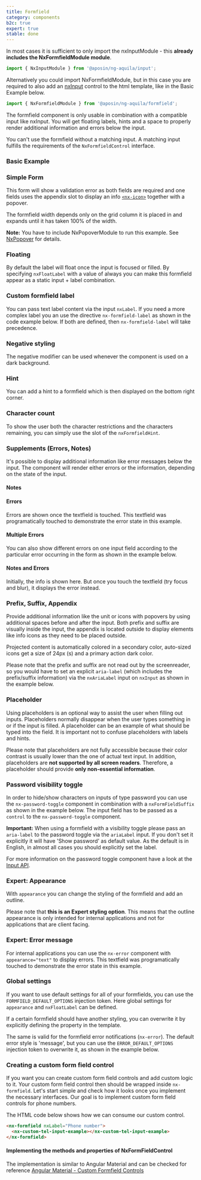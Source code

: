 ```yaml
---
title: Formfield
category: components
b2c: true
expert: true
stable: done
---
```

In most cases it is sufficient to only import the nxInputModule - this **already includes the NxFormfieldModule module**.

```ts
import { NxInputModule } from '@aposin/ng-aquila/input';
```

Alternatively you could import NxFormfieldModule, but in this case you are required to also add an [nxInput](./documentation/input/overview) control to the html template, like in the Basic Example below.

```ts
import { NxFormfieldModule } from '@aposin/ng-aquila/formfield';
```

The formfield component is only usable in combination with a compatible input like nxInput. You will get floating labels, hints and a space to properly render additional information and errors below the input.

You can't use the formfield without a matching input. A matching input fulfills the requirements of the `NxFormfieldControl` interface.

### Basic Example

<!-- example(formfield-basic) -->

### Simple Form
This form will show a validation error as both fields are required and one fields uses the appendix slot to display an info [`<nx-icon>`](./documentation/icon/overview) together with a popover.

The formfield width depends only on the grid column it is placed in and expands until it has taken 100% of the width.

**Note:** You have to include NxPopoverModule to run this example. See [NxPopover](./documentation/popover/overview) for details.

<!-- example(formfield-simple-form) -->

### Floating
By default the label will float once the input is focused or filled. By specifying `nxFloatLabel` with a value of always you can make this formfield appear as a static input + label combination.

<!-- example(formfield-floating) -->

### Custom formfield label
You can pass text label content via the input `nxLabel`. If you need a more complex label you an use the directive `nx-formfield-label` as shown in the code example below.
If both are defined, then `nx-formfield-label` will take precedence.

<!-- example(formfield-custom-label) -->

### Negative styling
The negative modifier can be used whenever the component is used on a dark background.

<!-- example(formfield-negative) -->

### Hint
You can add a hint to a formfield which is then displayed on the bottom right corner.

<!-- example(formfield-hint) -->

### Character count
To show the user both the character restrictions and the characters remaining, you can simply use the slot of the `nxFormfieldHint`.

<!-- example(formfield-character-count) -->

### Supplements (Errors, Notes)
It's possible to display additional information like error messages below the input. The component will render either errors or the information, depending on the state of the input.

#### Notes

<!-- example(formfield-note) -->

#### Errors
Errors are shown once the textfield is touched. This textfield was programatically touched to demonstrate the error state in this example.

<!-- example(formfield-error) -->

#### Multiple Errors
You can also show different errors on one input field according to the particular error occurring in the form as shown in the example below.

<!-- example(formfield-multiple-errors) -->

#### Notes and Errors
Initially, the info is shown here. But once you touch the textfield (try focus and blur), it displays the error instead.

<!-- example(formfield-note-and-error) -->

### Prefix, Suffix, Appendix
Provide additional information like the unit or icons with popovers by using additional spaces before and after the input. Both prefix and suffix are visually inside the input, the appendix is located outside to display elements like info icons as they need to be placed outside.

Projected content is automatically colored in  a secondary color, auto-sized icons get a size of 24px (s) and a primary action dark color.

Please note that the prefix and suffix are not read out by the screenreader, so you would have to set an explicit `aria-label` (which includes the prefix/suffix information) via the `nxAriaLabel` input on `nxInput` as shown in the example below.
<!-- example(formfield-prefix-suffix-appendix) -->

### Placeholder
Using placeholders is an optional way to assist the user when filling out inputs. Placeholders normally disappear when the user types something in or if the input is filled. A placeholder can be an example of what should be typed into the field. It is important not to confuse placeholders with labels and hints.

Please note that placeholders are not fully accessible because their color contrast is usually lower than the one of actual text input. In addition, placeholders are **not supported by all screen readers**. Therefore, a placeholder should provide **only non-essential information**.

<!-- example(formfield-placeholder) -->

### Password visibility toggle
In order to hide/show characters on inputs of type password you can use the `nx-password-toggle` component in combination with a `nxFormFieldSuffix` as shown in the example below.
The input field has to be passed as a `control` to the `nx-password-toggle` component.

**Important:** When using a formfield with a visibility toggle please pass an `aria-label` to the password toggle via the `ariaLabel` input. If you don't set it explicitly it will have 'Show password' as default value. As the default is in English, in almost all cases you should explicitly set the label.

For more information on the password toggle component have a look at the [Input API](./documentation/input/api).

<!-- example(formfield-password-visibility) -->
<div class="docs-expert-container">

### Expert: Appearance
With `appearance` you can change the styling of the formfield and add an outline.

Please note that **this is an Expert styling option**. This means that the outline appearance is only intended for internal applications and not for applications that are client facing.

<!-- example(formfield-appearance) -->

### Expert: Error message

For internal applications you can use the `nx-error` component with `appearance="text"` to display errors. This textfield was programatically touched to demonstrate the error state in this example.

<!-- example(formfield-expert-error) -->

</div>

### Global settings

If you want to use default settings for all of your formfields, you can use the `FORMFIELD_DEFAULT_OPTIONS` injection token. Here global settings for `appearance` and `nxFloatLabel` can be defined.

If a certain formfield should have another styling, you can overwrite it by explicitly defining the property in the template.

The same is valid for the formfield error notifications (`nx-error`). The default error style is 'message', but you can use the `ERROR_DEFAULT_OPTIONS` injection token to overwrite it, as shown in the example below.

<!-- example(formfield-global) -->

### Creating a custom form field control

If you want you can create custom form field controls and add custom logic to it. Your custom form field control then should be wrapped inside `nx-formfield`.
Let's start simple and check how it looks once you implement the necessary interfaces. Our goal is to implement custom form field controls for phone numbers.

The HTML code below shows how we can consume our custom control.


```html
<nx-formfield nxLabel="Phone number">
  <nx-custom-tel-input-example></nx-custom-tel-input-example>
</nx-formfield>
```

<!-- example(formfield-custom) -->

####  Implementing the methods and properties of NxFormFieldControl
The implementation is similar to Angular Material and can be checked for reference [Angular Material - Custom Formfield Controls](https://material.angular.io/guide/creating-a-custom-form-field-control)
<!-- example(formfield-custom-tel-input) -->
